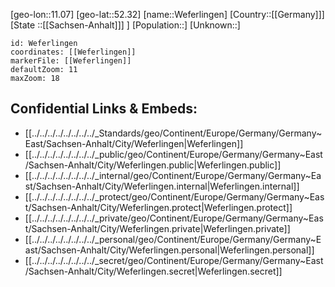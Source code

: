 ﻿---
location: [52.32,11.07]
mapzoom: [7,12] 
mapmarker: city 
type: City
tags:
- geo/City


SpocWebEntityId: 35479
isDeleted: false
confidential: public

---
[geo-lon::11.07]
[geo-lat::52.32]
[name::Weferlingen]
[Country::[[Germany]]]
[State ::[[Sachsen-Anhalt]]] ]
[Population::]
[Unknown::]


```leaflet
id: Weferlingen
coordinates: [[Weferlingen]]
markerFile: [[Weferlingen]]
defaultZoom: 11 
maxZoom: 18
```


## Confidential Links & Embeds: 
- [[../../../../../../../../_Standards/geo/Continent/Europe/Germany/Germany~East/Sachsen-Anhalt/City/Weferlingen|Weferlingen]] 
- [[../../../../../../../../_public/geo/Continent/Europe/Germany/Germany~East/Sachsen-Anhalt/City/Weferlingen.public|Weferlingen.public]] 
- [[../../../../../../../../_internal/geo/Continent/Europe/Germany/Germany~East/Sachsen-Anhalt/City/Weferlingen.internal|Weferlingen.internal]] 
- [[../../../../../../../../_protect/geo/Continent/Europe/Germany/Germany~East/Sachsen-Anhalt/City/Weferlingen.protect|Weferlingen.protect]] 
- [[../../../../../../../../_private/geo/Continent/Europe/Germany/Germany~East/Sachsen-Anhalt/City/Weferlingen.private|Weferlingen.private]] 
- [[../../../../../../../../_personal/geo/Continent/Europe/Germany/Germany~East/Sachsen-Anhalt/City/Weferlingen.personal|Weferlingen.personal]] 
- [[../../../../../../../../_secret/geo/Continent/Europe/Germany/Germany~East/Sachsen-Anhalt/City/Weferlingen.secret|Weferlingen.secret]] 
